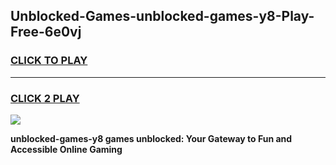 
## Unblocked-Games-unblocked-games-y8-Play-Free-6e0vj
<h3>
<a href="https://premium76.site?title=unblocked-games-y8&ref=10A">CLICK TO PLAY</a></h3>
<hr>

<h3>
<a href="https://premium76.site?title=unblocked-games-y8&ref=10A">CLICK 2 PLAY</a>
  
</h3>

<a href="https://premium76.site?title=unblocked-games-y8&ref=10A"><img src="https://clearcache.store/games.png"></a>


**unblocked-games-y8 games unblocked: Your Gateway to Fun and Accessible Online Gaming**
